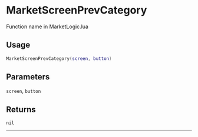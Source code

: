# MarketScreenPrevCategory
Function name in MarketLogic.lua
## Usage
```lua
MarketScreenPrevCategory(screen, button)
```
## Parameters
`screen`, `button`
## Returns
`nil`

---